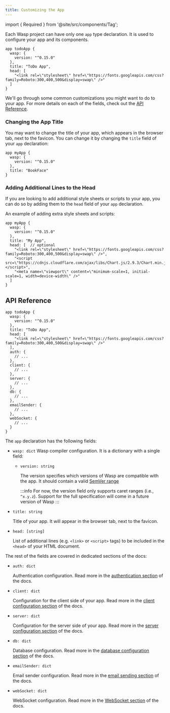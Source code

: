 ```yaml
---
title: Customizing the App
---
```


import { Required } from '@site/src/components/Tag';

Each Wasp project can have only one `app` type declaration. It is used to configure your app and its components.

```wasp
app todoApp {
  wasp: {
    version: "^0.15.0"
  },
  title: "ToDo App",
  head: [
    "<link rel=\"stylesheet\" href=\"https://fonts.googleapis.com/css?family=Roboto:300,400,500&display=swap\" />"
  ]
}
```

We'll go through some common customizations you might want to do to your app. For more details on each of the fields, check out the [API Reference](#api-reference).

### Changing the App Title

You may want to change the title of your app, which appears in the browser tab, next to the favicon. You can change it by changing the `title` field of your `app` declaration:

```wasp
app myApp {
  wasp: {
    version: "^0.15.0"
  },
  title: "BookFace"
}
```

### Adding Additional Lines to the Head

If you are looking to add additional style sheets or scripts to your app, you can do so by adding them to the `head` field of your `app` declaration.

An example of adding extra style sheets and scripts:

```wasp
app myApp {
  wasp: {
    version: "^0.15.0"
  },
  title: "My App",
  head: [  // optional
    "<link rel=\"stylesheet\" href=\"https://fonts.googleapis.com/css?family=Roboto:300,400,500&display=swap\" />",
    "<script src=\"https://cdnjs.cloudflare.com/ajax/libs/Chart.js/2.9.3/Chart.min.js\"></script>",
    "<meta name=\"viewport\" content=\"minimum-scale=1, initial-scale=1, width=device-width\" />"
  ]
}
```

## API Reference

```wasp
app todoApp {
  wasp: {
    version: "^0.15.0"
  },
  title: "ToDo App",
  head: [
    "<link rel=\"stylesheet\" href=\"https://fonts.googleapis.com/css?family=Roboto:300,400,500&display=swap\" />"
  ],
  auth: {
    // ...
  },
  client: {
    // ...
  },
  server: {
    // ...
  },
  db: {
    // ...
  },
  emailSender: {
    // ...
  },
  webSocket: {
    // ...
  }
}
```

The `app` declaration has the following fields:

- `wasp: dict` <Required />
  Wasp compiler configuration. It is a dictionary with a single field:

  - `version: string` <Required />

    The version specifies which versions of Wasp are compatible with the app. It should contain a valid [SemVer range](https://github.com/npm/node-semver#ranges)

    :::info
    For now, the version field only supports caret ranges (i.e., `^x.y.z`). Support for the full specification will come in a future version of Wasp
    :::

- `title: string` <Required />

  Title of your app. It will appear in the browser tab, next to the favicon.

- `head: [string]`

  List of additional lines (e.g. `<link>` or `<script>` tags) to be included in the `<head>` of your HTML document.

The rest of the fields are covered in dedicated sections of the docs:

- `auth: dict`

  Authentication configuration. Read more in the [authentication section](../auth/overview) of the docs.

- `client: dict`

  Configuration for the client side of your app. Read more in the [client configuration section](../project/client-config) of the docs.

- `server: dict`

  Configuration for the server side of your app. Read more in the [server configuration section](../project/server-config) of the docs.

- `db: dict`

  Database configuration. Read more in the [database configuration section](../data-model/backends) of the docs.

- `emailSender: dict`

  Email sender configuration. Read more in the [email sending section](../advanced/email) of the docs.

- `webSocket: dict`

  WebSocket configuration. Read more in the [WebSocket section](../advanced/web-sockets) of the docs.
